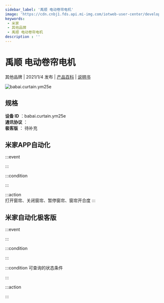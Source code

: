 ```yaml
---
sidebar_label: '禹顺 电动卷帘电机'
image: 'https://cdn.cnbj1.fds.api.mi-img.com/iotweb-user-center/developer_1679047809518noWlm1IF.png?GalaxyAccessKeyId=AKVGLQWBOVIRQ3XLEW&Expires=9223372036854775807&Signature=zNT5OqtcIWvw6dKp3sJMij1scLw='
keywords: 
 - 米家
 - 其他品牌
 - 禹顺 电动卷帘电机
description : ''
---
```

# 禹顺 电动卷帘电机

其他品牌 | 2021/1/4 发布 | [产品百科](https://home.mi.com/webapp/content/baike/product/index.html?model=babai.curtain.ym25e/) | [说明书](https://home.mi.com/views/introduction.html?model=babai.curtain.ym25e&region=cn)

![babai.curtain.ym25e](https://cdn.cnbj1.fds.api.mi-img.com/iotweb-user-center/developer_1679047809518noWlm1IF.png?GalaxyAccessKeyId=AKVGLQWBOVIRQ3XLEW&Expires=9223372036854775807&Signature=zNT5OqtcIWvw6dKp3sJMij1scLw=)

## 规格  
> 
**设备 ID** ：babai.curtain.ym25e  
**通讯协议** ：  
**极客版**  ： 待补充 


## 米家APP自动化  

:::event  

:::

:::condition  

:::

:::action   
打开窗帘、关闭窗帘、暂停窗帘、窗帘开合度
:::

## 米家自动化极客版  

:::event  

:::

:::condition  

:::

:::condition 可查询的状态条件  

:::

:::action  

:::

        
